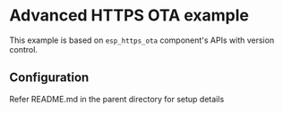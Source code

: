 # Advanced HTTPS OTA example

This example is based on `esp_https_ota` component's APIs with version control.

## Configuration

Refer README.md in the parent directory for setup details


